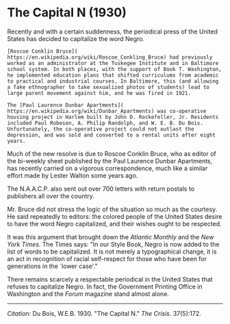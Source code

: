 # The Capital N (1930)

Recently and with a certain suddenness, the periodical press of the United States has decided to capitalize the word Negro.

```{margin}
[Roscoe Conklin Bruce]( https://en.wikipedia.org/wiki/Roscoe_Conkling_Bruce) had previously worked as an administrator at the Tuskegee Institute and in Baltimore school system. In both places, with the support of Book T. Washington, he implemented education plans that shifted curriculums from academic to practical and industrial courses. In Baltimore, this (and allowing a fake ethnographer to take sexualized photos of students) lead to large parent movement against him, and he was fired in 1921.

The [Paul Laurence Dunbar Apartments]( https://en.wikipedia.org/wiki/Dunbar_Apartments) was co-operative housing project in Harlem built by John D. Rockefeller, Jr. Residents included Paul Robeson, A. Philip Randolph, and W. E. B. Du Bois. Unfortunately, the co-operative project could not outlast the depression, and was sold and converted to a rental units after eight years.
```

Much of the new resolve is due to Roscoe Conklin Bruce, who as editor of the bi-weekly sheet published by the Paul Laurence Dunbar Apartments, has recently carried on a vigorous correspondence, much like a similar effort made by Lester Walton some years ago.

The N.A.A.C.P. also sent out over 700 letters with return postals to publishers all over the country.

Mr. Bruce did not stress the logic of the situation so much as the courtesy. He said repeatedly to editors: the colored people of the United States desire to have the word Negro capitalized, and their wishes ought to be respected.

It was this argument that brought down the *Atlantic Monthly* and the *New York Times*. The Times says: "In our Style Book, Negro is now added to the list of words to be capitalized. It is not merely a typographical change, it is an act in recognition of racial self-respect for those who have been for generations in the `lower case'."

There remains scarcely a respectable periodical in the United States that refuses to capitalize Negro. In fact, the Government Printing Office in Washington and the *Forum* magazine stand almost alone.


______________
*Citation:* Du Bois, W.E.B. 1930. "The Capital N." *The Crisis*. 37(5):172.
